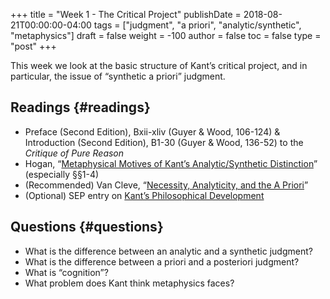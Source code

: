 +++
title = "Week 1 - The Critical Project"
publishDate = 2018-08-21T00:00:00-04:00
tags = ["judgment", "a priori", "analytic/synthetic", "metaphysics"]
draft = false
weight = -100
author = false
toc = false
type = "post"
+++

This week we look at the basic structure of Kant&rsquo;s critical project, and in
particular, the issue of &ldquo;synthetic a priori&rdquo; judgment.


## Readings {#readings}

-   Preface (Second Edition), Bxii-xliv (Guyer & Wood, 106-124) &
    Introduction (Second Edition), B1-30 (Guyer & Wood, 136-52) to the
    _Critique of Pure Reason_
-   Hogan, &ldquo;[Metaphysical Motives of Kant&rsquo;s Analytic/Synthetic Distinction](https://www.dropbox.com/s/k0na1riar2eyxez/hogan2013%5Fmetaphysical%5Fmotives%5Fof%5Fkant%2527s%5Fanalytic%25E2%2580%2593synthetic%5Fdistinction.pdf?dl=0)&rdquo;
    (especially §§1-4)
-   (Recommended) Van Cleve, &ldquo;[Necessity, Analyticity, and the A Priori](https://www.dropbox.com/s/xkwnhakotbmeuop/vancleve1999%5Fnecessity%2C%5Fanalyticity%2C%5Fand%5Fthe%5Fa%5Fpriori.pdf?dl=0)&rdquo;
-   (Optional) SEP entry on [Kant&rsquo;s Philosophical Development](http://plato.stanford.edu/entries/kant-development/)


## Questions {#questions}

-   What is the difference between an analytic and a synthetic judgment?
-   What is the difference between a priori and a posteriori judgment?
-   What is &ldquo;cognition&rdquo;?
-   What problem does Kant think metaphysics faces?
